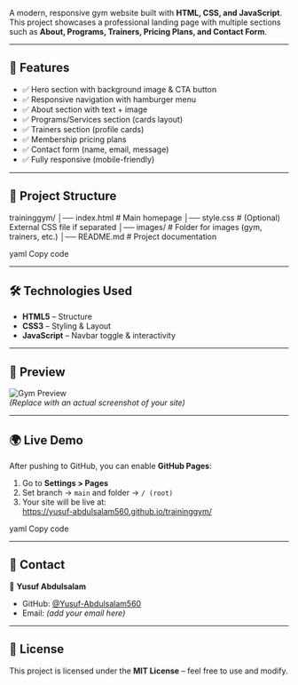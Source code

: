 
A modern, responsive gym website built with **HTML, CSS, and JavaScript**.  
This project showcases a professional landing page with multiple sections such as **About, Programs, Trainers, Pricing Plans, and Contact Form**.  

---

## 🚀 Features
- ✅ Hero section with background image & CTA button  
- ✅ Responsive navigation with hamburger menu  
- ✅ About section with text + image  
- ✅ Programs/Services section (cards layout)  
- ✅ Trainers section (profile cards)  
- ✅ Membership pricing plans  
- ✅ Contact form (name, email, message)  
- ✅ Fully responsive (mobile-friendly)  

---

## 📂 Project Structure
traininggym/
│── index.html # Main homepage
│── style.css # (Optional) External CSS file if separated
│── images/ # Folder for images (gym, trainers, etc.)
│── README.md # Project documentation

yaml
Copy code

---

## 🛠️ Technologies Used
- **HTML5** – Structure  
- **CSS3** – Styling & Layout  
- **JavaScript** – Navbar toggle & interactivity  

---

## 📸 Preview
![Gym Preview](images/screenshot.png)  
*(Replace with an actual screenshot of your site)*

---

## 🌍 Live Demo
After pushing to GitHub, you can enable **GitHub Pages**:  
1. Go to **Settings > Pages**  
2. Set branch → `main` and folder → `/ (root)`  
3. Your site will be live at:  
https://yusuf-abdulsalam560.github.io/traininggym/

yaml
Copy code

---

## 📧 Contact
👤 **Yusuf Abdulsalam**  
- GitHub: [@Yusuf-Abdulsalam560](https://github.com/Yusuf-Abdulsalam560)  
- Email: *(add your email here)*  

---

## 📜 License
This project is licensed under the **MIT License** – feel free to use and modify.
